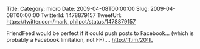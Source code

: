 Title: 
Category: micro
Date: 2009-04-08T00:00:00
Slug: 2009-04-08T00:00:00
TwitterId: 1478879157
TweetUrl: https://twitter.com/mark_philpot/status/1478879157

FriendFeed would be perfect if it could push posts to Facebook... (which is probably a Facebook limitation, not FF).... http://ff.im/201IL